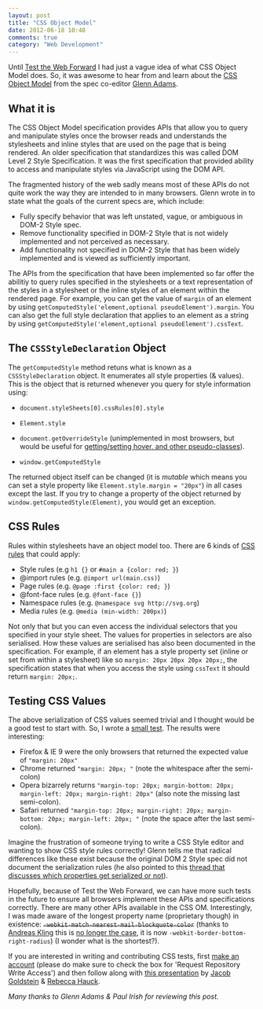 ```yaml
---
layout: post
title: "CSS Object Model"
date: 2012-06-18 10:48
comments: true
category: "Web Development"
---
```


Until [Test the Web Forward](http://testthewebforward.org) I had just a vague idea of what CSS Object Model does. So, it was awesome to hear from and learn about the [CSS Object Model](http://dev.w3.org/csswg/cssom/) from the spec co-editor [Glenn Adams](https://twitter.com/gasubic/). 

## What it is

The CSS Object Model specification provides APIs that allow you to query and manipulate styles once the browser reads and understands the stylesheets and inline styles that are used on the page that is being rendered. An older specification that standardizes this was called DOM Level 2 Style Specification. It was the first specification that provided ability to access and manipulate styles via JavaScript using the DOM API. 

The fragmented history of the web sadly means most of these APIs do not quite work the way they are intended to in many browsers. Glenn wrote in to state what the goals of the current specs are, which include:

- Fully specify behavior that was left unstated, vague, or ambiguous in DOM-2 Style spec.
- Remove functionality specified in DOM-2 Style that is not widely implemented and not perceived as necessary.
- Add functionality not specified in DOM-2 Style that has been widely implemented and is viewed as sufficiently important.

The APIs from the specification that have been implemented so far offer the abilitiy to query rules specified in the stylesheets or a text representation of the styles in a stylesheet or the inline styles of an element within the rendered page. For example, you can get the value of `margin` of an element by using `getComputedStyle('element,optional pseudoElement').margin`. You can also get the full style declaration that applies to an element as a string by using `getComputedStyle('element,optional pseudoElement').cssText`.


## The `CSSStyleDeclaration` Object

The `getComputedStyle` method retuns what is known as a `CSSStyleDeclaration` object. It enumerates all style properties (& values). This is the object that is returned whenever you query for style information using:

- `document.styleSheets[0].cssRules[0].style`

- `Element.style`

- `document.getOverrideStyle` (unimplemented in most browsers, but would be useful for [getting/setting hover, and other pseudo-classes](http://stackoverflow.com/questions/9798210/is-there-any-way-to-reset-after-before-css-rules-for-an-element)).

- `window.getComputedStyle`
 
The returned object itself can be changed (it is _mutable_ which means you can set a style property like `Element.style.margin = "20px"`) in all cases except the last. If you try to change a property of the object returned by `window.getComputedStyle(Element)`, you would get an exception. 


## CSS Rules

Rules within stylesheets have an object model too. There are 6 kinds of [CSS rules](http://nimbupani.com/css-vocabulary.html) that could apply:

- Style rules (e.g `h1 {}` or `#main a {color: red; }`)
- @import rules (e.g. `@import url(main.css)`)
- Page rules (e.g. `@page :first {color: red; }`)
- @font-face rules (e.g. `@font-face {}`)
- Namespace rules (e.g. `@namespace svg http://svg.org`)
- Media rules (e.g. `@media (min-width: 200px)`)

Not only that but you can even access the individual selectors that you specified in your style sheet. The values for properties in selectors are also serialised. How these values are serialised has also been documented in the specification. For example, if an element has a style property set (inline or set from within a stylesheet) like so `margin: 20px 20px 20px 20px;`, the specification states that when you access the style using `cssText` it should return `margin: 20px;`. 

## Testing CSS Values

The above serialization of CSS values seemed trivial and I thought would be a good test to start with. So, I wrote a [small test](https://dl.dropbox.com/u/952/ttwf/index.html). The results were interesting:

- Firefox & IE 9 were the only browsers that returned the expected value of `"margin: 20px"`
- Chrome returned `"margin: 20px; "` (note the whitespace after the semi-colon)
- Opera bizarrely returns `"margin-top: 20px; margin-bottom: 20px; margin-left: 20px; margin-right: 20px"` (also note the missing last semi-colon).
- Safari returned `"margin-top: 20px; margin-right: 20px; margin-bottom: 20px; margin-left: 20px; "` (note the space after the last semi-colon).

Imagine the frustration of someone trying to write a CSS Style editor and wanting to show CSS style rules correctly! Glenn tells me that radical differences like these exist because the original DOM 2 Style spec did not document the serialization rules (he also pointed to this [thread that discusses which properties get serialized or not](http://lists.w3.org/Archives/Public/www-style/2012Jan/1122.html)). 


Hopefully, because of Test the Web Forward, we can have more such tests in the future to ensure all browsers implement these APIs and specifications correctly. There are many other APIs available in the CSS OM. Interestingly, I was made aware of the longest property name (proprietary though) in existence: <del>`-webkit-match-nearest-mail-blockquote-color`</del> (thanks to [Andreas Kling](http://twitter.com/awesomekling) this is [no longer the case](http://trac.webkit.org/changeset/120735), it is now `-webkit-border-bottom-right-radius`) (I wonder what is the shortest?). 

If you are interested in writing and contributing CSS tests, first [make an account](https://test.csswg.org/shepherd/register/) (please do make sure to check the box for 'Request Repository Write Access') and then follow along with [this presentation](http://adobe.github.com/web-platform/presentations/test-the-web-forward-tutorial/index.html) by [Jacob Goldstein](http://twitter.com/JacobG415) & [Rebecca Hauck](http://twitter.com/RebeccaHauck). 

_Many thanks to Glenn Adams & Paul Irish for reviewing this post._
